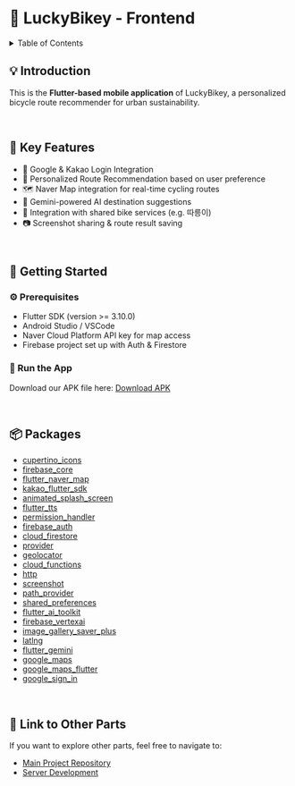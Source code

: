 # 🚴 LuckyBikey - Frontend

<details>
<summary>Table of Contents</summary>

- [💡 Introduction](#-introduction)
- [📱 Key Features](#-key-features)
- [🔧 Getting Started](#-getting-started)
- [📦 Packages](#-packages)
- [🔗 Link to Other Parts](#-link-to-other-parts)

 
 
</details>

## 💡 Introduction

This is the **Flutter-based mobile application** of LuckyBikey, a personalized bicycle route recommender for urban sustainability.

<br>

## 📱 Key Features

- 🔐 Google & Kakao Login Integration  
- 🧭 Personalized Route Recommendation based on user preference  
- 🗺️ Naver Map integration for real-time cycling routes  
- 🤖 Gemini-powered AI destination suggestions  
- 🛴 Integration with shared bike services (e.g. 따릉이)  
- 📷 Screenshot sharing & route result saving

<br>

## 🔧 Getting Started

### ⚙️ Prerequisites
- Flutter SDK (version >= 3.10.0)
- Android Studio / VSCode
- Naver Cloud Platform API key for map access
- Firebase project set up with Auth & Firestore

### 🚀 Run the App

Download our APK file here: [Download APK](https://drive.google.com/file/d/1rxAWtahSjyerxTiMYMMgJ46R-NAyCovx/view?usp=sharing)

<br>

## 📦 Packages

- [cupertino_icons](https://pub.dev/packages/cupertino_icons)
- [firebase_core](https://pub.dev/packages/firebase_core)
- [flutter_naver_map](https://pub.dev/packages/flutter_naver_map)
- [kakao_flutter_sdk](https://pub.dev/packages/kakao_flutter_sdk)
- [animated_splash_screen](https://pub.dev/packages/animated_splash_screen)
- [flutter_tts](https://pub.dev/packages/flutter_tts)
- [permission_handler](https://pub.dev/packages/permission_handler)
- [firebase_auth](https://pub.dev/packages/firebase_auth)
- [cloud_firestore](https://pub.dev/packages/cloud_firestore)
- [provider](https://pub.dev/packages/provider)
- [geolocator](https://pub.dev/packages/geolocator)
- [cloud_functions](https://pub.dev/packages/cloud_functions)
- [http](https://pub.dev/packages/http)
- [screenshot](https://pub.dev/packages/screenshot)
- [path_provider](https://pub.dev/packages/path_provider)
- [shared_preferences](https://pub.dev/packages/shared_preferences)
- [flutter_ai_toolkit](https://pub.dev/packages/flutter_ai_toolkit)
- [firebase_vertexai](https://pub.dev/packages/firebase_vertexai)
- [image_gallery_saver_plus](https://pub.dev/packages/image_gallery_saver_plus)
- [latlng](https://pub.dev/packages/latlng)
- [flutter_gemini](https://pub.dev/packages/flutter_gemini)
- [google_maps](https://pub.dev/packages/google_maps)
- [google_maps_flutter](https://pub.dev/packages/google_maps_flutter)
- [google_sign_in](https://pub.dev/packages/google_sign_in)


<br>

## 🔗 Link to Other Parts

If you want to explore other parts, feel free to navigate to:

- [Main Project Repository](https://github.com/jjoing/Luckybikey-APAC-Solution-Challenge-2025.git)
- [Server Development](https://github.com/JoonkyuJang/Luckybikey-server)


